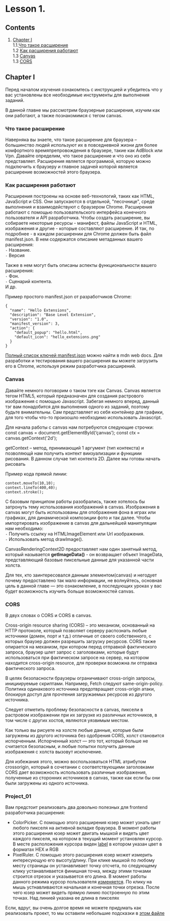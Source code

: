 # Lesson 1.

## Contents

1. [Chapter I](#chapter-i) \
   1.1.[Что такое расширение](#что-такое-расширение) \
   1.2 [Как расширения работают](#как-расширения-работают) \
   1.3 [Canvas](#canvas) \
   1.3 [СORS](#cors)

## Chapter I

Перед началом изучения ознакомтесь с инструкцией и убедитесь что у вас установлены все необходимые инструменты для выполнения заданий.

В данной главне мы рассмотрим браузерные расширения, изучим как они работают, а также познакомимся с тегом canvas.

### Что такое расширение

Наверняка вы знаете, что такое расширение для браузера – большинство людей используют их в повседневной жизни для более комфортного времяпрепровождения в браузере, такие как AdBlock или Vpn. Давайте определим, что такое расширение и что оно из себя представляет. Расширения является программой, которую можно подключить к браузеру и главное задачей которой является расширение возможностей этого браузера.

### Как расширения работают

Расширения построены на основе веб-технологий, таких как HTML, JavaScript и CSS. Они запускаются в отдельной, "песочнице", среде выполнения и взаимодействуют с браузером Chrome.
Расширения работают с помощью пользовательского интерфейса конечного пользователя и API разработчика.
Чтобы создать расширение, вы собираете некоторые ресурсы - манифест, файлы JavaScript и HTML, изображения и другие - которые составляют расширение.
И так, по подробнее - в каждом расширении для Chrome должен быть файл manifest.json. В нем содержатся описание метаданных вашего расширения: \
`-` Название. \
`-` Версия

Также в нем могут быть описаны аспекты функциональности вашего расширения: \
`-` Фон. \
`-` Сценарий контента. \
И др.

Пример простого manifest.json от разработчиков Chrome:

```
{
  "name": "Hello Extensions",
  "description": "Base Level Extension",
  "version": "1.0",
  "manifest_version": 3,
  "action": {
    "default_popup": "hello.html",
    "default_icon": "hello_extensions.png"
  }
}
```

[Полный список ключей manifest.json](https://developer.mozilla.org/en-US/docs/Web/Manifest) можно найти в mdn web docs.
Для разработки и тестирования вашего расширения вы можете загрузить его в Chrome, используя режим разработчика расширений.

### Canvas

Давайте немного поговорим о таком тэге как Canvas. Canvas является тегом HTML5, который предназначен для создания растрового изображения с помощью Javascript. Забегая немного вперед, данный тэг вам понадобится для выполнения одного из заданий, поэтому будьте внимательны.
Сам <canvas> представляет из себя контейнер для графики, для того чтобы что-то произошло необходимо использовать Javascript.

Для начала работы с canvas нам потребуются следующие строчки:
const canvas = document.getElementById(‘çanvas’);
const ctx = canvas.getContext('2d');

getContext – метод, принимающий 1 аргумент (тип контекста) и позволяющй нам получить контект виизуализации и функциии рисования. В данном случае тип контекта 2D. Далее мы готовы начать рисовать

Пример кода прямой линии:

```
context.moveTo(10,10);
context.lineTo(400,40);
context.stroke();
```

С базовым принципом работы разобрались, также хотелось бы затронуть тему использования изображений в canvas.
Изображения в canvas могут быть использованы для отображения фона в играх или графиках, для динамической композиции фото и так далее.
Чтобы импортировать изображение в canvas для дальнейшей манипуляции нам необходимо: \
`-` Получить ссылку на HTMLImageElement или Url изображения. \
`-` Использовать метод drawImage().

CanvasRenderingContext2D предоставляет нам один занятный метод, который называется **getImageData()** - он возвращает объект ImageData, представляющий базовые пиксельные данные для указанной части холста.

Для тех, кто заинтересовался данным элементом(canvas) и негодует почему предоставлено так мало информации, не волнуйтесь, основная цель в данной главе — это ознакомление, в последующих уроках у вас будет возможность изучить больше возможностей canvas.

### CORS

В двух словах о CORS и CORS в canvas.

Cross-origin resource sharing (CORS) – это механизм, основанный на HTTP протоколе, который позволяет серверу распознать любые источники (домен, порт и т.д.) отличные от своего собственного, с которых браузер должен разрешить загрузку ресурсов. CORS также опирается на механизм, при котором перед отправкой фактического запроса, браузер шлет запрос с заголовками, которые будут использоваться при фактическом запросе на сервер, на котором находится cross-origin resource, для проверки возможна ли отправка фактического запроса.

В целях безопасности браузеры ограничивают cross-origin запросы, инициируемые скриптами. Например, Fetch следуют same-origin-policy. Политика одинакового источника предотвращает cross-origin атаки, блокируя доступ для прочтения загружаемых ресурсов из другого источника.

Следует отметить проблему безопасности в canvas, пиксели в растровом изображении при их загрузке из различных источников, в том числе с других хостов, являются уязвимым местом.

Как только вы рисуете на холсте любые данные, которые были загружены из другого источника без одобрения CORS, холст становится испорченным. Испорченный холст — это тот, который больше не считается безопасным, и любые попытки получить данные изображения с холста вызовут исключение.

Для избежания этого, можно воспользоваться HTML атрибутом crossorigin, который в сочетании с соответствующими заголовками CORS дает возможность использовать различные изображения, полученные из сторонних источников в canvas, также как если бы они были загружены из одного источника.

### Project_01

Вам предстоит реализовать два довольно полезных для frontend разработчика расширения:
-  ColorPicker. С помощью этого расширения юзер может узнать цвет любого пикселя на активной вкладке браузера. В момент работы этого расширения юзер может двигать мышкой и видеть цвет каждого пикселя, на котором в текущий момент установлен курсор. В месте расположения курсора виден [label](./materials/label.png) в котором указан цвет в форматах HEX и RGB
- PixelRuler. С помощью этого расширения юзер может измерить интересующую его высоту/длину. При клике мышкой по любому месту страницы он устанавливает точку отсчета, по следующему клику устанавливается финишная точка, между этими точками строится отрезок и указывается его длина. В момент работы данного режима курсор пользователя [изменяется](materials/cursor.png). По клику на мышь устнавливаются начальная и конечная точки отрезка. После чего юзер может видеть прямую линию построенную по этим точках. Над линией указана ее длина в пикселях

Если, вдруг, вы очень долгое время не можете придумать как реализовать проект, то мы оставили небольшие подсказки в [этом файле](./Spoiler.md)
